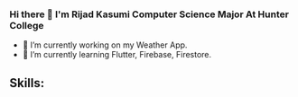 ### Hi there 👋 I'm Rijad Kasumi Computer Science Major At Hunter College
- 🔭 I’m currently working on my Weather App.
- 🌱 I’m currently learning Flutter, Firebase, Firestore.

## Skills:

